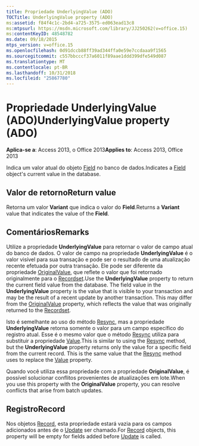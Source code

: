 ```yaml
---
title: Propriedade UnderlyingValue (ADO)
TOCTitle: UnderlyingValue property (ADO)
ms:assetid: f84f4c1c-2bd4-a725-3575-ed063ead13c8
ms:mtpsurl: https://msdn.microsoft.com/library/JJ250262(v=office.15)
ms:contentKeyID: 48548782
ms.date: 09/18/2015
mtps_version: v=office.15
ms.openlocfilehash: 0d91dccb88ff39ad344ffa0e59e7ccdaaa9f1565
ms.sourcegitcommit: c557bbcccf37a6011f89aae1ddd399dfe549d087
ms.translationtype: MT
ms.contentlocale: pt-BR
ms.lasthandoff: 10/31/2018
ms.locfileid: "25867780"
---
```

# <a name="underlyingvalue-property-ado"></a><span data-ttu-id="4087a-102">Propriedade UnderlyingValue (ADO)</span><span class="sxs-lookup"><span data-stu-id="4087a-102">UnderlyingValue property (ADO)</span></span>


<span data-ttu-id="4087a-103">**Aplica-se a**: Access 2013, o Office 2013</span><span class="sxs-lookup"><span data-stu-id="4087a-103">**Applies to**: Access 2013, Office 2013</span></span>



<span data-ttu-id="4087a-104">Indica um valor atual do objeto [Field](field-object-ado.md) no banco de dados.</span><span class="sxs-lookup"><span data-stu-id="4087a-104">Indicates a [Field](field-object-ado.md) object's current value in the database.</span></span>

## <a name="return-value"></a><span data-ttu-id="4087a-105">Valor de retorno</span><span class="sxs-lookup"><span data-stu-id="4087a-105">Return value</span></span>

<span data-ttu-id="4087a-106">Retorna um valor **Variant** que indica o valor do **Field**.</span><span class="sxs-lookup"><span data-stu-id="4087a-106">Returns a **Variant** value that indicates the value of the **Field**.</span></span>

## <a name="remarks"></a><span data-ttu-id="4087a-107">Comentários</span><span class="sxs-lookup"><span data-stu-id="4087a-107">Remarks</span></span>

<span data-ttu-id="4087a-p101">Utilize a propriedade **UnderlyingValue** para retornar o valor de campo atual do banco de dados. O valor de campo na propriedade **UnderlyingValue** é o valor visível para sua transação e pode ser o resultado de uma atualização recente efetuada por outra transação. Ele pode ser diferente da propriedade [OriginalValue](originalvalue-property-ado.md), que reflete o valor que foi retornado originalmente para o [Recordset](recordset-object-ado.md).</span><span class="sxs-lookup"><span data-stu-id="4087a-p101">Use the **UnderlyingValue** property to return the current field value from the database. The field value in the **UnderlyingValue** property is the value that is visible to your transaction and may be the result of a recent update by another transaction. This may differ from the [OriginalValue](originalvalue-property-ado.md) property, which reflects the value that was originally returned to the [Recordset](recordset-object-ado.md).</span></span>

<span data-ttu-id="4087a-p102">Isto é semelhante ao uso do método [Resync](resync-method-ado.md), mas a propriedade **UnderlyingValue** retorna somente o valor para um campo específico do registro atual. Esse é o mesmo valor que o método [Resync](resync-method-ado.md) utiliza para substituir a propriedade [Value](value-property-ado.md).</span><span class="sxs-lookup"><span data-stu-id="4087a-p102">This is similar to using the [Resync](resync-method-ado.md) method, but the **UnderlyingValue** property returns only the value for a specific field from the current record. This is the same value that the [Resync](resync-method-ado.md) method uses to replace the [Value](value-property-ado.md) property.</span></span>

<span data-ttu-id="4087a-113">Quando você utiliza essa propriedade com a propriedade **OriginalValue**, é possível solucionar conflitos provenientes de atualizações em lote.</span><span class="sxs-lookup"><span data-stu-id="4087a-113">When you use this property with the **OriginalValue** property, you can resolve conflicts that arise from batch updates.</span></span>

## <a name="record"></a><span data-ttu-id="4087a-114">Registro</span><span class="sxs-lookup"><span data-stu-id="4087a-114">Record</span></span>

<span data-ttu-id="4087a-115">Nos objetos [Record](record-object-ado.md), esta propriedade estará vazia para os campos adicionados antes de o [Update](update-method-ado.md) ser chamado.</span><span class="sxs-lookup"><span data-stu-id="4087a-115">For [Record](record-object-ado.md) objects, this property will be empty for fields added before [Update](update-method-ado.md) is called.</span></span>

